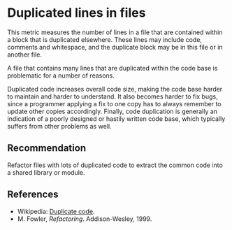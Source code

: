 # Duplicated lines in files
This metric measures the number of lines in a file that are contained within a block that is duplicated elsewhere. These lines may include code, comments and whitespace, and the duplicate block may be in this file or in another file.

A file that contains many lines that are duplicated within the code base is problematic for a number of reasons.

Duplicated code increases overall code size, making the code base harder to maintain and harder to understand. It also becomes harder to fix bugs, since a programmer applying a fix to one copy has to always remember to update other copies accordingly. Finally, code duplication is generally an indication of a poorly designed or hastily written code base, which typically suffers from other problems as well.


## Recommendation
Refactor files with lots of duplicated code to extract the common code into a shared library or module.


## References
* Wikipedia: [Duplicate code](http://en.wikipedia.org/wiki/Duplicate_code).
* M. Fowler, *Refactoring*. Addison-Wesley, 1999.
